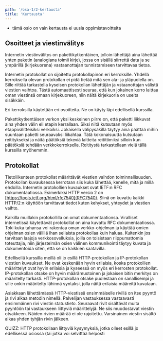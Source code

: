 ```yaml
---
path: '/osa-1/2-kertausta'
title: 'Kertausta'
---
```


<text-box variant='learningObjectives' name='Oppimistavoitteet'>

- tämä osio on vain kertausta ei uusia oppimistavoitteita

</text-box>

## Osoitteet ja viestinvälitys

Internetin viestinvälitys on pakettikytkentäinen, jolloin lähettäjä aina lähettää yhten paketin (analogiana toimii kirje), jossa on sisällä siirrettä data ja se ympärillä (kirjekuorena) vastaanottajan tunnistamiseen tarvittavaa tietoa.

Internetin protokollat on sijoitettu protokollapinon eri kerroksille. Yhdellä kerroksella olevan protokollan ei pidä tietää mitä sen ala- ja yläpuolella on. Sille riittää tarkastella kyseisen protokollan lähettäjän ja vstaanottajan välistä viestien vaihtoa. Tästä automaattisesti seuraa, että kun jokainen kerro laittaa oman viestinsä omaan kirjekuoreen, niin näitä kirjekuoria on useita sisäkkäin.

<quiz id="afbefe02-8bf3-4a73-b71d-e851c2c6b59b"></quiz>

Eri kerroksilla käytetään eri osoitteita. Ne on käyty läpi edellisellä kurssilla.

<quiz id="ad711046-8a1d-4e03-8b6f-e545ee9bdcd0"></quiz>

Pakettikytkentäisen verkon yksi keskeinen piirre on, että paketti liikkuvat aina yhden välin eli etapin kerrallaan. Siksi niitä kutsutaan myös etappivälitteisiksi verkoiksi. Jokaisella välipysäkillä täytyy aina päättää mihin suuntaan paketti seuraavaksi liikahtaa. Tätä kokonaisuutta kutsutaan reititykseksi ja näitä päätöksiä tekeviä laitteita reitittimiksi silloin kun päätöksiä tehdään verkkokerroksella. Reititystä tarkastellaan vielä tällä kurssilla myöhemmin.

## Protokollat

Tietoliikenteen protokollat määrittävät viestien vaihdon toiminnallisuuden. Protokollan kuvauksessa kerrotaan siis kuka lähettää, kenelle, mitä ja millä ehdoilla.  Internetin protokollien kuvaukset ovat IETF:n RFC dokumentaatiossa. Esimerkiksi HTTP versio 2 on [https://tools.ietf.org/html/rfc7540](RFC7540). Siinä on kuvattu kaikki HTTP/2:n käyttöön tarvittavat tiedot kuten kehykset, yhteydet ja viestien vaihto. 

Kaikilla muillakin protokollilla on omat dokumentaationsa. Viralliset internetissä käytettävät protokollat on aina kuvattu RFC dokumentaatiossa. Toki kuka tahansa voi rakentaa oman verkko-ohjelman ja käyttää omien ohjelman osien välillä ihan sellaista protokollaa kuin haluaa. Kuitenkin jos tarvitaan laajoja verkkosovelluksia, joilla on toisistaan riippumattomia toteuttajia, niin järjestelmän osien välinen kommunikointi täytyy kuvata ja dokumentoida siten, että se on kaikkien saatavilla.

Edellisellä kurssilla meillä oli jo esillä HTTP-protokollan ja IP-protokollan viestien kuvaukset. Ne ovat keskenään hyvin erilaisia, koska protokollien määrittelyt ovat hyvin erilaisia ja kyseessä on myös eri kerrosten protokollat. IP-protokollan otsake on hyvin määrämuotoinen ja jokaisen bitin merkitys on määritelty tarkasti.  HTTP-protokollan otsake puolestaan on sanallisempi ja sille onkin määritelty lähinnä syntaksi, jolla näitä erilaisia määreitä kuvataan.

Asiakkaan lähettämässä HTTP-viestissä ensimmäiselle rivillä on itse pyyntö ja rivi alkaa metodin nimellä. Palvelijan vastauksessa vastaavasti ensimmäinen rivi viestin statustieto. Seuraavat rivit sisältävät  muita pyyntöön tai vastaukseen liittyviä määrittelyjä. Ne siis muodostavat viestin otsakkeen. Näiden rivien määrää ei ole rajoitettu. Varsinainen viestin sisältö alkaa yhden tyhjän rivin jälkeen. 

QUIZZ: HTTP protokollaan liittyviä kysymyksiä, jotka olleet esillä jo edellisessä osiossa (tai jotka voi selvittää helposti




